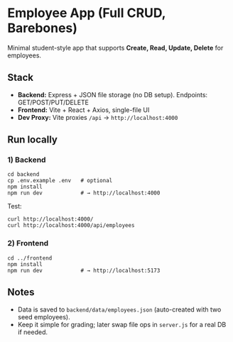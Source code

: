 # Employee App (Full CRUD, Barebones)

Minimal student-style app that supports **Create, Read, Update, Delete** for employees.

## Stack
- **Backend:** Express + JSON file storage (no DB setup). Endpoints: GET/POST/PUT/DELETE
- **Frontend:** Vite + React + Axios, single-file UI
- **Dev Proxy:** Vite proxies `/api` → `http://localhost:4000`

## Run locally
### 1) Backend
```
cd backend
cp .env.example .env   # optional
npm install
npm run dev            # → http://localhost:4000
```
Test:
```
curl http://localhost:4000/
curl http://localhost:4000/api/employees
```

### 2) Frontend
```
cd ../frontend
npm install
npm run dev            # → http://localhost:5173
```

## Notes
- Data is saved to `backend/data/employees.json` (auto-created with two seed employees).
- Keep it simple for grading; later swap file ops in `server.js` for a real DB if needed.
